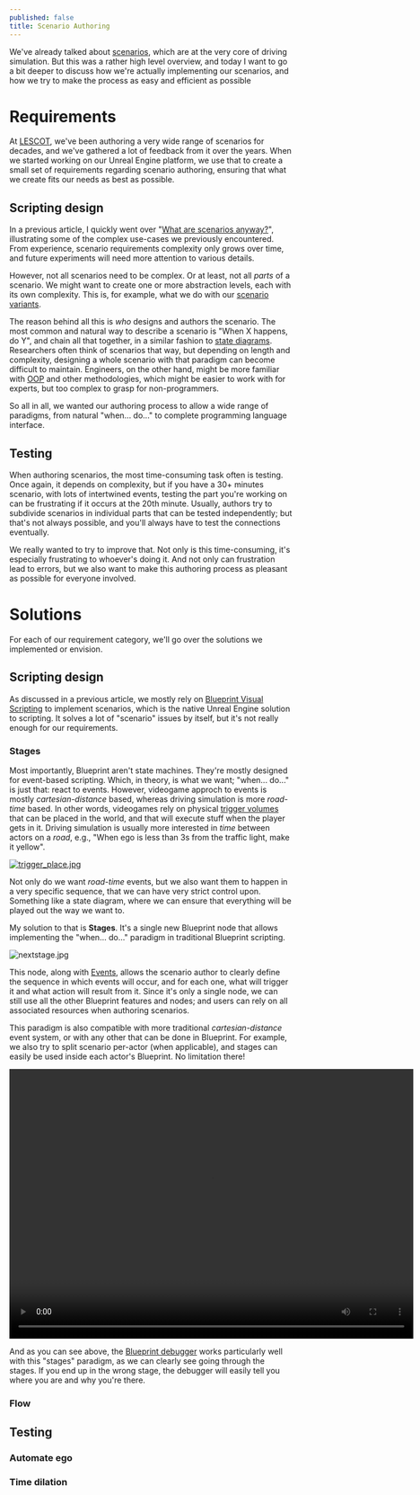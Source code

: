 ```yaml
---
published: false
title: Scenario Authoring
---
```

We've already talked about [scenarios](/scenarios), which are at the very core of driving simulation. But this was a rather high level overview, and today I want to go a bit deeper to discuss how we're actually implementing our scenarios, and how we try to make the process as easy and efficient as possible

# Requirements

At [LESCOT](https://lescot.univ-gustave-eiffel.fr/), we've been authoring a very wide range of scenarios for decades, and we've gathered a lot of feedback from it over the years. When we started working on our Unreal Engine platform, we use that to create a small set of requirements regarding scenario authoring, ensuring that what we create fits our needs as best as possible.

## Scripting design

In a previous article, I quickly went over "[What are scenarios anyway?](/scenarios#what-are-scenarios-anyway)", illustrating some of the complex use-cases we previously encountered. From experience, scenario requirements complexity only grows over time, and future experiments will need more attention to various details.

However, not all scenarios need to be complex. Or at least, not all *parts* of a scenario. We might want to create one or more abstraction levels, each with its own complexity. This is, for example, what we do with our [scenario variants](/scenario-variants).

The reason behind all this is *who* designs and authors the scenario. The most common and natural way to describe a scenario is "When X happens, do Y", and chain all that together, in a similar fashion to [state diagrams](https://en.wikipedia.org/wiki/State_diagram). Researchers often think of scenarios that way, but depending on length and complexity, designing a whole scenario with that paradigm can become difficult to maintain. Engineers, on the other hand, might be more familiar with [OOP](https://en.wikipedia.org/wiki/Object-oriented_programming) and other methodologies, which might be easier to work with for experts, but too complex to grasp for non-programmers.

So all in all, we wanted our authoring process to allow a wide range of paradigms, from natural "when... do..." to complete programming language interface.

## Testing

When authoring scenarios, the most time-consuming task often is testing. Once again, it depends on complexity, but if you have a 30+ minutes scenario, with lots of intertwined events, testing the part you're working on can be frustrating if it occurs at the 20th minute. Usually, authors try to subdivide scenarios in individual parts that can be tested independently; but that's not always possible, and you'll always have to test the connections eventually.

We really wanted to try to improve that. Not only is this time-consuming, it's especially frustrating to whoever's doing it. And not only can frustration lead to errors, but we also want to make this authoring process as pleasant as possible for everyone involved.

# Solutions

For each of our requirement category, we'll go over the solutions we implemented or envision.

## Scripting design

As discussed in a previous article, we mostly rely on [Blueprint Visual Scripting](https://docs.unrealengine.com/en-US/Engine/Blueprints/index.html) to implement scenarios, which is the native Unreal Engine solution to scripting. It solves a lot of "scenario" issues by itself, but it's not really enough for our requirements.

### Stages

Most importantly, Blueprint aren't state machines. They're mostly designed for event-based scripting. Which, in theory, is what we want; "when... do..." is just that: react to events. However, videogame approch to events is mostly *cartesian-distance* based, whereas driving simulation is more *road-time* based. In other words, videogames rely on physical [trigger volumes](https://docs.unrealengine.com/4.27/en-US/Basics/Actors/Triggers/) that can be placed in the world, and that will execute stuff when the player gets in it. Driving simulation is usually more interested in *time* between actors on a *road*, e.g., "When ego is less than 3s from the traffic light, make it yellow".

[![trigger_place.jpg]({{site.baseurl}}/images/trigger_place.jpg)][0]

Not only do we want *road-time* events, but we also want them to happen in a very specific sequence, that we can have very strict control upon. Something like a state diagram, where we can ensure that everything will be played out the way we want to.

My solution to that is **Stages**. It's a single new Blueprint node that allows implementing the "when... do..." paradigm in traditional Blueprint scripting.

![nextstage.jpg]({{site.baseurl}}/images/nextstage.jpg)

This node, along with [Events](https://docs.unrealengine.com/4.26/en-US/ProgrammingAndScripting/Blueprints/UserGuide/Events/), allows the scenario author to clearly define the sequence in which events will occur, and for each one, what will trigger it and what action will result from it. Since it's only a single node, we can still use all the other Blueprint features and nodes; and users can rely on all associated resources when authoring scenarios.

This paradigm is also compatible with more traditional *cartesian-distance* event system, or with any other that can be done in Blueprint. For example, we also try to split scenario per-actor (when applicable), and stages can easily be used inside each actor's Blueprint. No limitation there!

<video width="720" height="480" controls>
  <source type="video/mp4" src="{{site.baseurl}}/images/stages.mp4.mp4">
</video>

And as you can see above, the [Blueprint debugger](https://docs.unrealengine.com/4.27/en-US/ProgrammingAndScripting/Blueprints/UserGuide/Debugging/) works particularly well with this "stages" paradigm, as we can clearly see going through the stages. If you end up in the wrong stage, the debugger will easily tell you where you are and why you're there.

### Flow

## Testing

### Automate ego

### Time dilation

[0]: https://docs.unrealengine.com/4.27/en-US/Basics/Actors/Triggers/
